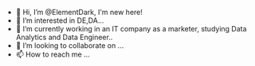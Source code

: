 - 👋 Hi, I’m @ElementDark, I'm new here!
- 👀 I’m interested in DE,DA...
- 🌱 I’m currently working in an IT company as a marketer, studying Data Analytics and Data Engineer..
- 💞️ I’m looking to collaborate on ...
- 📫 How to reach me ...

<!---
ElementDark/ElementDark is a ✨ special ✨ repository because its `README.md` (this file) appears on your GitHub profile.
You can click the Preview link to take a look at your changes.
--->
